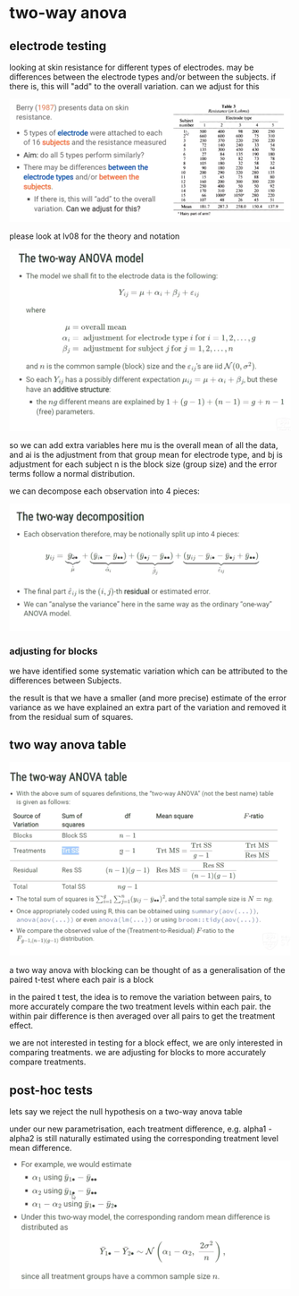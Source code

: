 # two-way anova

## electrode testing

looking at skin resistance for different types of electrodes. may be differences between the electrode types and/or between the subjects. if there is, this will "add" to the overall variation. can we adjust for this

<p align="center">
    <img src="https://github.com/infernocadet/data2002/blob/main/graphics/u.png" width="auto" height="auto">
</p>

please look at lv08 for the theory and notation

<p align="center">
    <img src="https://github.com/infernocadet/data2002/blob/main/graphics/tan.png" width="auto" height="auto">
</p>

so we can add extra variables
here mu is the overall mean of all the data, and ai is the adjustment from that group mean for electrode type, and bj is adjustment for each subject
n is the block size (group size) and the error terms follow a normal distribution.

we can decompose each observation into 4 pieces:

<p align="center">
    <img src="https://github.com/infernocadet/data2002/blob/main/graphics/tws.png" width="auto" height="auto">
</p>

### adjusting for blocks

we have identified some systematic variation which can be attributed to the differences between Subjects.

the result is that we have a smaller (and more precise) estimate of the error variance as we have explained an extra part of the variation and removed it from the residual sum of squares.

## two way anova table

<p align="center">
    <img src="https://github.com/infernocadet/data2002/blob/main/graphics/2a.png" width="auto" height="auto">
</p>

a two way anova with blocking can be thought of as a generalisation of the paired t-test where each pair is a block

in the paired t test, the idea is to remove the variation between pairs, to more accurately compare the two treatment levels within each pair. the within pair difference is then averaged over all pairs to get the treatment effect.

we are not interested in testing for a block effect, we are only interested in comparing treatments. we are adjusting for blocks to more accurately compare treatments.

## post-hoc tests

lets say we reject the null hypothesis on a two-way anova table

under our new parametrisation, each treatment difference, e.g. alpha1 - alpha2 is still naturally estimated using the corresponding treatment level mean difference.

<p align="center">
    <img src="https://github.com/infernocadet/data2002/blob/main/graphics/2b.png" width="auto" height="auto">
</p>
